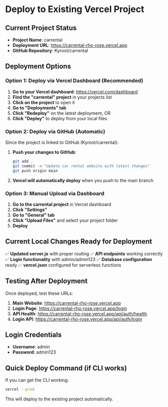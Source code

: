 # Deploy to Existing Vercel Project

## Current Project Status
- **Project Name**: carrental
- **Deployment URL**: https://carrental-rho-rose.vercel.app
- **GitHub Repository**: Kyroot/carrental

## Deployment Options

### Option 1: Deploy via Vercel Dashboard (Recommended)

1. **Go to your Vercel dashboard**: https://vercel.com/dashboard
2. **Find the "carrental" project** in your projects list
3. **Click on the project** to open it
4. **Go to "Deployments" tab**
5. **Click "Redeploy"** on the latest deployment, OR
6. **Click "Deploy"** to deploy from your local files

### Option 2: Deploy via GitHub (Automatic)

Since the project is linked to GitHub (Kyroot/carrental):

1. **Push your changes to GitHub**:
   ```bash
   git add .
   git commit -m "Update car rental website with latest changes"
   git push origin main
   ```

2. **Vercel will automatically deploy** when you push to the main branch

### Option 3: Manual Upload via Dashboard

1. **Go to the carrental project** in Vercel dashboard
2. **Click "Settings"**
3. **Go to "General" tab**
4. **Click "Upload Files"** and select your project folder
5. **Deploy**

## Current Local Changes Ready for Deployment

✅ **Updated server.js** with proper routing
✅ **API endpoints** working correctly
✅ **Login functionality** with admin/admin123
✅ **Database configuration** ready
✅ **vercel.json** configured for serverless functions

## Testing After Deployment

Once deployed, test these URLs:

1. **Main Website**: https://carrental-rho-rose.vercel.app
2. **Login Page**: https://carrental-rho-rose.vercel.app/login
3. **API Health**: https://carrental-rho-rose.vercel.app/api/auth/health
4. **Login API**: https://carrental-rho-rose.vercel.app/api/auth/login

## Login Credentials
- **Username**: admin
- **Password**: admin123

## Quick Deploy Command (if CLI works)

If you can get the CLI working:
```bash
vercel --prod
```

This will deploy to the existing project automatically. 